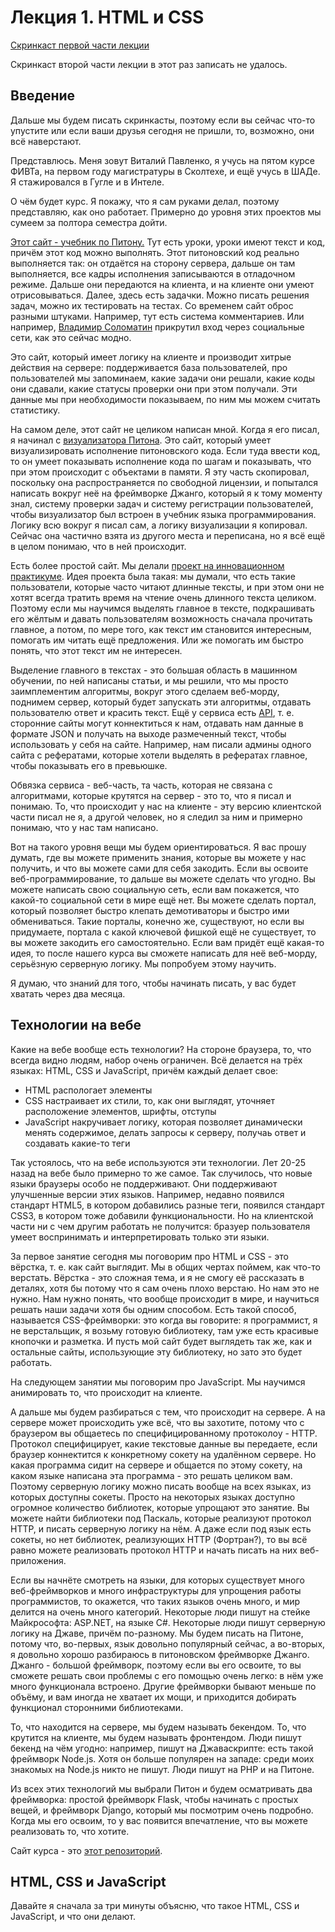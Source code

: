 Лекция 1. HTML и CSS
===================

[Скринкаст первой части лекции](http://www.youtube.com/watch?v=cIwvT-RQ6Ss)

Скринкаст второй части лекции в этот раз записать не удалось.

Введение
--------

Дальше мы будем писать скринкасты, поэтому если вы сейчас что-то упустите или если ваши друзья сегодня не пришли, то, возможно, они всё наверстают.

Представлюсь. Меня зовут Виталий Павленко, я учусь на пятом курсе ФИВТа, на первом году магистратуры в Сколтехе, и ещё учусь в ШАДе. Я стажировался в Гугле и в Интеле.

О чём будет курс. Я покажу, что я сам руками делал, поэтому представляю, как оно работает. Примерно до уровня этих проектов мы сумеем за полтора семестра дойти. 

[Этот сайт - учебник по Питону.](http://pythontutor.ru/) Тут есть уроки, уроки имеют текст и код, причём этот код можно выполнять. Этот питоновский код реально выполняется так: он отдаётся на сторону сервера, дальше он там выполняется, все кадры исполнения записываются в отладочном режиме. Дальше они передаются на клиента, и на клиенте они умеют отрисовываться. Далее, здесь есть задачки. Можно писать решения задач, можно их тестировать на тестах. Со временем сайт оброс разными штуками. Например, тут есть система комментариев. Или например, [Владимир Соломатин](https://vk.com/leenr) прикрутил вход через социальные сети, как это сейчас модно.

Это сайт, который имеет логику на клиенте и производит хитрые действия на сервере: поддерживается база пользователей, про пользователей мы запоминаем, какие задачи они решали, какие коды они сдавали, какие статусы проверки они при этом получали. Эти данные мы при необходимости показываем, по ним мы можем считать статистику.

На самом деле, этот сайт не целиком написан мной. Когда я его писал, я начинал с [визуализатора Питона](http://pythontutor.com/). Это сайт, который умеет визуализировать исполнение питоновского кода. Если туда ввести код, то он умеет показывать исполнение кода по шагам и показывать, что при этом происходит с объектами в памяти. Я эту часть скопировал, поскольку она распространяется по свободной лицензии, и попытался написать вокруг неё на фреймворке Джанго, который я к тому моменту знал, систему проверки задач и систему регистрации пользователей, чтобы визуализатор был встроен в учебник языка программирования. Логику всю вокруг я писал сам, а логику визуализации я копировал. Сейчас она частично взята из другого места и переписана, но я всё ещё в целом понимаю, что в ней происходит.

Есть более простой сайт. Мы делали [проект на инновационном практикуме](http://2long2read.ru/). Идея проекта была такая: мы думали, что есть такие пользователи, которые часто читают длинные тексты, и при этом они не хотят всегда тратить время на чтение очень длинного текста целиком. Поэтому если мы научимся выделять главное в тексте, подкрашивать его жёлтым и давать пользователям возможность сначала прочитать главное, а потом, по мере того, как текст им становится интересным, помогать им читать ещё предложения. Или же помогать им быстро понять, что этот текст им не интересен. 

Выделение главного в текстах - это большая область в машинном обучении, по ней написаны статьи, и мы решили, что мы просто заимплементим алгоритмы, вокруг этого сделаем веб-морду, поднимем сервер, который будет запускать эти алгоритмы, отдавать пользователю ответ и красить текст. Ещё у сервиса есть [API](http://2long2read.ru/ru/api_description/), т. е. сторонние сайты могут коннектиться к нам, отдавать нам данные в формате JSON и получать на выходе размеченный текст, чтобы использовать у себя на сайте. Например, нам писали админы одного сайта с рефератами, которые хотели выделять в рефератах главное, чтобы показывать его в превьюшке.

Обвязка сервиса - веб-часть, та часть, которая не связана с алгоритмами, которые крутятся на сервер - это то, что я писал и понимаю. То, что происходит у нас на клиенте - эту версию клиентской части писал не я, а другой человек, но я следил за ним и примерно понимаю, что у нас там написано.

Вот на такого уровня вещи мы будем ориентироваться. Я вас прошу думать, где вы можете применить знания, которые вы можете у нас получить, и что вы можете сами для себя закодить. Если вы освоите веб-программирование, то дальше вы можете сделать что угодно. Вы можете написать свою социальную сеть, если вам покажется, что какой-то социальной сети в мире ещё нет. Вы можете сделать портал, который позволяет быстро клепать демотиваторы и быстро ими обмениваться. Такие порталы, конечно же, существуют, но если вы придумаете, портала с какой ключевой фишкой ещё не существует, то вы можете закодить его самостоятельно. Если вам придёт ещё какая-то идея, то после нашего курса вы сможете написать для неё веб-морду, серьёзную серверную логику. Мы попробуем этому научить.

Я думаю, что знаний для того, чтобы начинать писать, у вас будет хватать через два месяца.

Технологии на вебе
-----------------

Какие на вебе вообще есть технологии? На стороне браузера, то, что всегда видно людям, набор очень ограничен. Всё делается на трёх языках: HTML, CSS и JavaScript, причём каждый делает свое: 
- HTML распологает элементы
- CSS настраивает их стили, то, как они выглядят, уточняет расположение элементов, шрифты, отступы
- JavaScript накручивает логику, которая позволяет динамически менять содержимое, делать запросы к серверу, получаь ответ и создавать какие-то теги

Так устоялось, что на вебе используются эти технологии. Лет 20-25 назад на вебе было примерно то же самое. Так случилось, что новые языки браузеры особо не поддерживают. Они поддерживают улучшенные версии этих языков. Например, недавно появился стандарт HTML5, в котором добавились разные теги, появился стандарт CSS3, в котором тоже добавили функциональности. Но на клиентской части ни с чем другим работать не получится: бразуер пользователя умеет воспринимать и интерпретировать только эти языки.

За первое занятие сегодня мы поговорим про HTML и CSS - это вёрстка, т. е. как сайт выглядит. Мы в общих чертах поймем, как что-то верстать. Вёрстка - это сложная тема, и я не смогу её рассказать в деталях, хотя бы потому что я сам очень плохо верстаю. Но нам это не нужно. Нам нужно понять, что вообще происходит в мире, и научиться решать наши задачи хотя бы одним способом. Есть такой способ, называется CSS-фреймворки: это когда вы говорите: я программист, я не верстальщик, я возьму готовую библиотеку, там уже есть красивые кнопочки и разметка. И пусть мой сайт будет выглядеть так же, как и остальные сайты, использующие эту библиотеку, но зато это будет работать.

На следующем занятии мы поговорим про JavaScript. Мы научимся анимировать то, что происходит на клиенте.

А дальше мы будем разбираться с тем, что происходит на сервере. А на сервере может происходить уже всё, что вы захотите, потому что с браузером вы общаетесь по специфицированному протоколоу - HTTP. Протокол специфицирует, какие текстовые данные вы передаете, если браузер коннектится к конкретному сокету на удалённом сервере. Но какая программа сидит на сервере и общается по этому сокету, на каком языке написана эта программа - это решать целиком вам. Поэтому серверную логику можно писать вообще на всех языках, из которых доступны сокеты. Просто на некоторых языках доступно огромное количество библиотек, которые упрощают это занятие. Вы можете найти библиотеки под Паскаль, которые реализуют протокол HTTP, и писать серверную логику на нём. А даже если под язык есть сокеты, но нет библиотек, реализующих HTTP (Фортран?), то вы всё равно можете реализовать протокол HTTP и начать писать на них веб-приложения.

Если вы начнёте смотреть на языки, для которых существует много веб-фреймворков и много инфраструктуры для упрощения работы программистов, то окажется, что таких языков очень много, и мир делится на очень много категорий. Некоторые люди пишут на стейке Майкрософта: ASP.NET, на языке C#. Некоторые люди пишут серверную логику на Джаве, причём по-разному. Мы будем писать на Питоне, потому что, во-первых, язык довольно популярный сейчас, а во-вторых, я довольно хорошо разбираюсь в питоновском фреймворке Джанго. Джанго - большой фреймворк, поэтому если вы его освоите, то вы сможете решать свои проблемы с его помощью очень легко: в нём уже много функционала встроено. Другие фреймворки бывают меньше по объёму, и вам иногда не хватает их мощи, и приходится добирать функционал сторонними библиотеками.

То, что находится на сервере, мы будем называть бекендом. То, что крутится на клиенте, мы будем называть фронтендом. Люди пишут бекенд на чём угодно: например, пишут на Джаваскрипте: есть такой фреймворк Node.js. Хотя он больше популярен на западе: среди моих знакомых на Node.js никто не пишут. Люди пишут на PHP и на Питоне.

Из всех этих технологий мы выбрали Питон и будем осматривать два фреймворка: простой фреймворк Flask, чтобы начинать с простых вещей, и фреймворк Django, который мы посмотрим очень подробно. Когда мы его освоим, то у вас появится впечатление, что вы можете реализовать то, что хотите.

Сайт курса - это [этот репозиторий](https://github.com/vpavlenko/web-programming).



HTML, CSS и JavaScript
------------------

Давайте я сначала за три минуты объясню, что такое HTML, CSS и JavaScript, и что они делают.